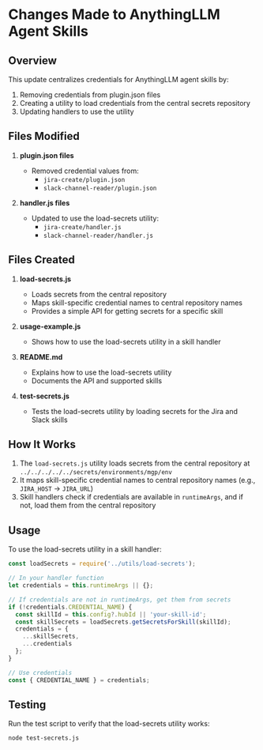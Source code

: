 # Changes Made to AnythingLLM Agent Skills

## Overview

This update centralizes credentials for AnythingLLM agent skills by:

1. Removing credentials from plugin.json files
2. Creating a utility to load credentials from the central secrets repository
3. Updating handlers to use the utility

## Files Modified

1. **plugin.json files**
   - Removed credential values from:
     - `jira-create/plugin.json`
     - `slack-channel-reader/plugin.json`

2. **handler.js files**
   - Updated to use the load-secrets utility:
     - `jira-create/handler.js`
     - `slack-channel-reader/handler.js`

## Files Created

1. **load-secrets.js**
   - Loads secrets from the central repository
   - Maps skill-specific credential names to central repository names
   - Provides a simple API for getting secrets for a specific skill

2. **usage-example.js**
   - Shows how to use the load-secrets utility in a skill handler

3. **README.md**
   - Explains how to use the load-secrets utility
   - Documents the API and supported skills

4. **test-secrets.js**
   - Tests the load-secrets utility by loading secrets for the Jira and Slack skills

## How It Works

1. The `load-secrets.js` utility loads secrets from the central repository at `../../../../../secrets/environments/mgp/env`
2. It maps skill-specific credential names to central repository names (e.g., `JIRA_HOST` -> `JIRA_URL`)
3. Skill handlers check if credentials are available in `runtimeArgs`, and if not, load them from the central repository

## Usage

To use the load-secrets utility in a skill handler:

```javascript
const loadSecrets = require('../utils/load-secrets');

// In your handler function
let credentials = this.runtimeArgs || {};

// If credentials are not in runtimeArgs, get them from secrets
if (!credentials.CREDENTIAL_NAME) {
  const skillId = this.config?.hubId || 'your-skill-id';
  const skillSecrets = loadSecrets.getSecretsForSkill(skillId);
  credentials = {
    ...skillSecrets,
    ...credentials
  };
}

// Use credentials
const { CREDENTIAL_NAME } = credentials;
```

## Testing

Run the test script to verify that the load-secrets utility works:

```bash
node test-secrets.js